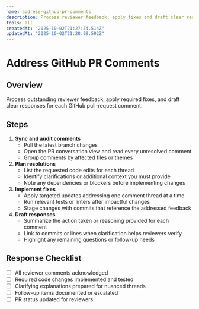 ```yaml
---
name: address-github-pr-comments
description: Process reviewer feedback, apply fixes and draft clear responses for GitHub pull request comments
tools: all
createdAt: "2025-10-02T21:27:54.514Z"
updatedAt: "2025-10-02T21:28:09.592Z"
---
```


# Address GitHub PR Comments

## Overview

Process outstanding reviewer feedback, apply required fixes, and draft clear
responses for each GitHub pull-request comment.

## Steps

1. **Sync and audit comments**
    - Pull the latest branch changes
    - Open the PR conversation view and read every unresolved comment
    - Group comments by affected files or themes
2. **Plan resolutions**
    - List the requested code edits for each thread
    - Identify clarifications or additional context you must provide
    - Note any dependencies or blockers before implementing changes
3. **Implement fixes**
    - Apply targeted updates addressing one comment thread at a time
    - Run relevant tests or linters after impactful changes
    - Stage changes with commits that reference the addressed feedback
4. **Draft responses**
    - Summarize the action taken or reasoning provided for each comment
    - Link to commits or lines when clarification helps reviewers verify
    - Highlight any remaining questions or follow-up needs

## Response Checklist

- [ ] All reviewer comments acknowledged
- [ ] Required code changes implemented and tested
- [ ] Clarifying explanations prepared for nuanced threads
- [ ] Follow-up items documented or escalated
- [ ] PR status updated for reviewers
